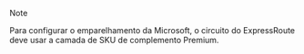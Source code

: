 >[!NOTE]
>Para configurar o emparelhamento da Microsoft, o circuito do ExpressRoute deve usar a camada de SKU de complemento Premium. 
>
>